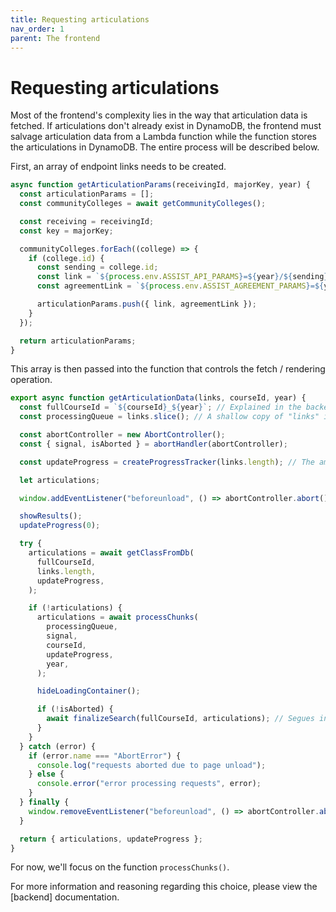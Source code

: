 ```yaml
---
title: Requesting articulations
nav_order: 1
parent: The frontend
---
```


# Requesting articulations

Most of the frontend's complexity lies in the way that articulation data is fetched. If articulations don't already exist in DynamoDB, the frontend must salvage articulation data from a Lambda function while the function stores the articulations in DynamoDB. The entire process will be described below.

First, an array of endpoint links needs to be created.

```js
async function getArticulationParams(receivingId, majorKey, year) {
  const articulationParams = [];
  const communityColleges = await getCommunityColleges();

  const receiving = receivingId;
  const key = majorKey;

  communityColleges.forEach((college) => {
    if (college.id) {
      const sending = college.id;
      const link = `${process.env.ASSIST_API_PARAMS}=${year}/${sending}/to/${receiving}/Major/${key}`;
      const agreementLink = `${process.env.ASSIST_AGREEMENT_PARAMS}=${year}&institution=${sending}&agreement=${receiving}&agreementType=to&view=agreement&viewBy=major&viewSendingAgreements=false&viewByKey=${year}/${sending}/to/${receiving}/Major/${key}`;

      articulationParams.push({ link, agreementLink });
    }
  });

  return articulationParams;
}
```

This array is then passed into the function that controls the fetch / rendering operation.

```js
export async function getArticulationData(links, courseId, year) {
  const fullCourseId = `${courseId}_${year}`; // Explained in the backend docs.
  const processingQueue = links.slice(); // A shallow copy of "links" is needed for the progress tracker.

  const abortController = new AbortController();
  const { signal, isAborted } = abortHandler(abortController);

  const updateProgress = createProgressTracker(links.length); // The amount of California Community Colleges may differ in the future.

  let articulations;

  window.addEventListener("beforeunload", () => abortController.abort());

  showResults();
  updateProgress(0);

  try {
    articulations = await getClassFromDb(
      fullCourseId,
      links.length,
      updateProgress,
    );

    if (!articulations) {
      articulations = await processChunks(
        processingQueue,
        signal,
        courseId,
        updateProgress,
        year,
      );

      hideLoadingContainer();

      if (!isAborted) {
        await finalizeSearch(fullCourseId, articulations); // Segues into the backend docs.
      }
    }
  } catch (error) {
    if (error.name === "AbortError") {
      console.log("requests aborted due to page unload");
    } else {
      console.error("error processing requests", error);
    }
  } finally {
    window.removeEventListener("beforeunload", () => abortController.abort());
  }

  return { articulations, updateProgress };
}
```

For now, we'll focus on the function ```processChunks()```.

For more information and reasoning regarding this choice, please view the [backend] documentation.
